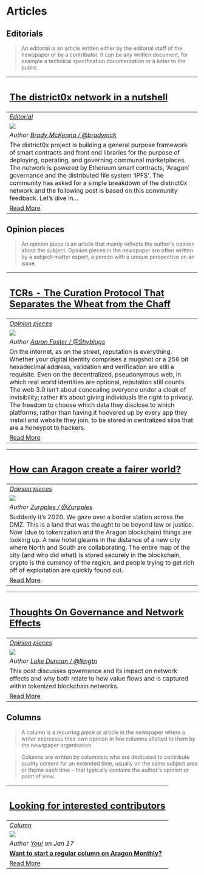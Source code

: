 # Articles

## **Editorials**
> An editorial is an article written either by the editorial staff of the newspaper or by a contributor. It can be any written document,  for example a technical specification documentation or a letter to the public.

[<h2>The district0x network in a nutshell</h2>](editorial/the_district0x_in_a_nutshell.md) |
:-----------|
[_Editorial_](#editorials) |
![](editorial/images/district0x_nutshell01.jpeg) |
_Author [Brady McKenna / @bradymck](https://github.com/bradymck)_ |
The district0x project is building a general purpose framework of smart contracts and front end libraries for the purpose of deploying, operating, and governing communal marketplaces. The network is powered by Ethereum smart contracts, ‘Aragon’ governance and the distributed file system ‘IPFS’. The community has asked for a simple breakdown of the district0x network and the following post is based on this community feedback. Let’s dive in… |
[Read More](editorial/the_district0x_in_a_nutshell.md) |

## **Opinion pieces**
> An opinion piece is an article that mainly reflects the author's opinion about the subject. Opinion pieces in the newspaper are often written by a subject-matter expert, a person with a unique perspective on an issue.

[<h2>TCRs - The Curation Protocol That Separates the Wheat from the Chaff</h2>](opinion/TCRs_Separating_the_Wheat_from_the_Chaf.md) |
:-----------|
[_Opinion pieces_](#opinion-pieces) |
![](../images/monthly_no_image.png) |
_Author [Aaron Foster / @Shyblugs](https://github.com/shyblugs)_ |
On the internet, as on the street, reputation is everything. Whether your digital identity comprises a mugshot or a 256 bit hexadecimal address, validation and verification are still a requisite. Even on the decentralized, pseudonymous web, in which real world identities are optional, reputation still counts. The web 3.0 isn’t about concealing everyone under a cloak of invisibility; rather it’s about giving individuals the right to privacy. The freedom to choose which data they disclose to which platforms, rather than having it hoovered up by every app they install and website they join, to be stored in centralized silos that are a honeypot to hackers. |
[Read More](opinion/TCRs_Separating_the_Wheat_from_the_Chaf.md) |

[<h2>How can Aragon create a fairer world?</h2>](opinion/how_aragon_create_a_fairer_world.md) |
:-----------|
[_Opinion pieces_](#opinion-pieces) |
![](../images/monthly_no_image.png) |
_Author [Zurpples / @Zurpples](https://github.com/Zurpples)_ |
Suddenly it’s 2020. We gaze over a border station across the DMZ. This is a land that was thought to be beyond law or justice. Now (due to tokenization and the Aragon blockchain) things are looking up. A new hotel gleams in the distance of a new city where North and South are collaborating. The entire map of the city (and who did what) is stored securely in the blockchain, crypto is the currency of the region, and people trying to get rich off of exploitation are quickly found out. |
[Read More](opinion/how_aragon_create_a_fairer_world.md) |

[<h2>Thoughts On Governance and Network Effects</h2>](opinion/thoughts_on_governance_network_effects.md) |
:-----------|
[_Opinion pieces_](#opinion-pieces) |
![](opinion/images/thoughts_on_governance01.png) |
_Author [Luke Duncan / @lkngtn](https://github.com/lkngtn)_ |
This post discusses governance and its impact on network effects and why both relate to how value flows and is captured within tokenized blockchain networks. |
[Read More](opinion/thoughts_on_governance_network_effects.md) |

## **Columns**
> A column is a recurring piece or article in the newspaper where a writer expresses their own opinion in few columns allotted to them by the newspaper organisation.

> Columns are written by columnists who are dedicated to contribute quality content for an extended time, usually on the same subject area or theme each time – that typically contains the author's opinion or point of view.

[<h2>Looking for interested contributors</h2>](columns/submit.md) |
:-----------|
[_Column_](#columns) |
![](../images/monthly_no_image.png) |
_Author [You!](https://aragon.one) on Jan 17_ |
[**Want to start a regular column on Aragon Monthly?**](columns/submit.md) |
[Read More](columns/submit.md) |
